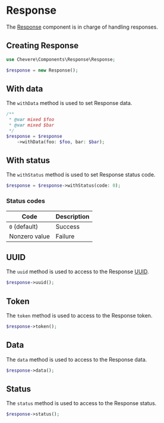 # Response

The [Response](../reference/Chevere/Components/Response/Response.md) component is in charge of handling responses.

## Creating Response

```php
use Chevere\Components\Response\Response;

$response = new Response();
```

## With data

The `withData` method is used to set Response data.

```php
/**
 * @var mixed $foo
 * @var mixed $bar
 */
$response = $response
    ->withData(foo: $foo, bar: $bar);
```

## With status

The `withStatus` method is used to set Response status code.

```php
$response = $response->withStatus(code: 0);
```

### Status codes

| Code          | Description |
| ------------- | ----------- |
| `0` (default) | Success     |
| Nonzero value | Failure     |

## UUID

The `uuid` method is used to access to the Response [UUID](https://en.wikipedia.org/wiki/Universally_unique_identifier).

```php
$response->uuid();
```

## Token

The `token` method is used to access to the Response token.

```php
$response->token();
```

## Data

The `data` method is used to access to the Response data.

```php
$response->data();
```

## Status

The `status` method is used to access to the Response status.

```php
$response->status();
```
